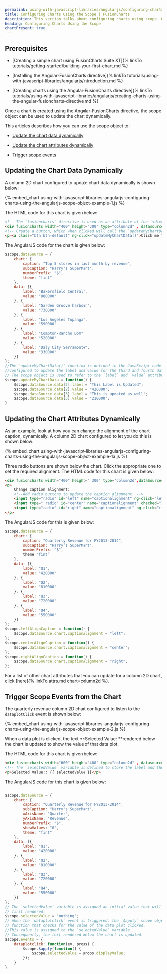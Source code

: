 ```yaml
---
permalink: using-with-javascript-libraries/angularjs/configuring-charts-using-the-angularjs-scope-object.html
title: Configuring Charts Using the Scope | FusionCharts
description: This section talks about configuring charts using scope. Once a chart is created, the scope object can be used to update the chart dynamically.
heading: Configuring Charts Using the Scope
chartPresent: true
---
```


## Prerequisites

* [Creating a simple chart using FusionCharts Suite XT]{% linkTo tutorials/getting-started/building-your-first-chart.md %}

* [Installing the Angular-FusionCharts directive]{% linkTo tutorials/using-with-javascript-libraries/angularjs/introduction.md %}

* [Creating charts using the Angular-FusionCharts directive]{% linkTo tutorials/using-with-javascript-libraries/angularjs/creating-charts-using-the-angular-fusioncharts-directive.md %}

Once a chart is created using the Angular-FusionCharts directive, the scope object can be used to update the chart dynamically.

This articles describes how you can use the scope object to:

* <a href="/using-with-javascript-libraries/angularjs/configuring-charts-using-the-angularjs-scope-object.html#updating-the-chart-data-dynamically">Update the chart data dynamically</a>

* <a href="/using-with-javascript-libraries/angularjs/configuring-charts-using-the-angularjs-scope-object.html#updating-the-chart-attributes-dynamically">Update the chart attributes dynamically</a>

* <a href="/using-with-javascript-libraries/angularjs/configuring-charts-using-the-angularjs-scope-object.html#trigger-scope-events-from-the-chart">Trigger scope events</a>

## Updating the Chart Data Dynamically

A column 2D chart configured to update chart data dynamically is shown below:

{% embed_chart using-with-javascript-libraries-angularjs-configuring-charts-using-the-angularjs-scope-object-example-1.js %}


The HTML code for this chart is given below:

```html
<!-- The `fusioncharts` directive is used as an attribute of the `<div> element. -->
<div fusioncharts width="400" height="300" type="column2d" , datasource="{{dataSource}}"></div>
<!-- Create a button, which when clicked will call the `updateMyChartData()` function. -->
<p><a class="btn btn-default" ng-click="updateMyChartData()">Click me to change data</a></p>

```

The AngularJS code for the chart is given below:

```javascript
$scope.dataSource = {
    chart: {
        caption: "Top 5 stores in last month by revenue",
        subCaption: "Harry's SuperMart",
        numberPrefix: "$",
        theme: "fint"
    },
    data: [{
        label: "Bakersfield Central",
        value: "880000"
    }, {
        label: "Garden Groove harbour",
        value: "730000"
    }, {
        label: "Los Angeles Topanga",
        value: "590000"
    }, {
        label: "Compton-Rancho Dom",
        value: "520000"
    }, {
        label: "Daly City Serramonte",
        value: "330000"
    }]
};
//The `updateMyChartData()` function is defined in the JavaScript code. This function is
//configured to update the label and value for the third and fourth data plots.
// The scope object is used to refer to the `label` and `value` attributes of the `data` object array.
$scope.updateMyChartData = function() {
    $scope.dataSource.data[2].label = "This Label is Updated";
    $scope.dataSource.data[2].value = "420000";
    $scope.dataSource.data[3].label = "This is updated as well";
    $scope.dataSource.data[3].value = "210000";
}

```

## Updating the Chart Attributes Dynamically

As an example, look at how you can change the alignment of the chart caption, dynamically.
A column 2D chart configured to let you do this is shown below:

{% embed_chart using-with-javascript-libraries-angularjs-configuring-charts-using-the-angularjs-scope-object-example-1a.js %}

Three radio buttons are shown below the chart. Click the appropriate one to set the required alignment.
The HTML code for this chart is given below:

```html
<div fusioncharts width="400" height=" 300" type="column2d",dataSource=" {{dataSource}}"></div>
<p>
    Change caption alignment:
    <!--Add radio buttons to update the caption alignment. -->
    <input type="radio" id="left" name="captionalignment" ng-click="leftAlignCaption()"> Left </input>
    <input type=" radio" id="center" name="captionalignment" checked="1" ng-click="centerAlignCaption()">Center</input>
    <input type="radio" id="right" name="captionalignment" ng-click="rightAlignCaption()"> Right </input>
</p>

```

The AngularJS code for this is given below:

```javascript
$scope.datasource = {
    chart: {
        caption: "Quarterly Revenue for FY2013-2014",
        subCaption: "Harry’s SuperMart",
        numberPrefix: "$",
        theme "fint”
    },
    data: [{
        label: "Q1",
        value: "420000"
    }, {
        label: "Q2",
        value: "810000"
    }, {
        label: "Q3",
        value: "720000"
    }, {
        label: "Q4",
        value: "550000"
    }]
};
$scope.leftAlignCaption = function() {
    $scope.dataSource.chart.captionAlignment = "left";
};
$scope.centerAlignCaption = function() {
    $scope.dataSource.chart.captionAlignment = "center";
};
$scope.rightAlignCaption = function() {
    $scope.dataSource.chart.captionAlignment = "right";
};

```

<p class="text-info">For a list of other chart attributes that you can update for a column 2D chart, click [here]{% linkTo attrs.md chart=column2d %}.</p>

## Trigger Scope Events from the Chart

The quarterly revenue column 2D chart configured to listen to the `dataplotClick` event is shown below:

{% embed_chart using-with-javascript-libraries-angularjs-configuring-charts-using-the-angularjs-scope-object-example-2.js %}

When a data plot is clicked, the text **Selected Value: **rendered below the chart is updated to show the value of that data plot.

The HTML code for this chart is given below:

```html
<div fusioncharts width="600" height="400" type="column2d" , datasource="{{dataSource}}" events="events"></div>
<!-- The `selectedValue` variable is defined to store the label and the value of the data plot that is clicked. -->
<p>Selected Value:: {{ selectedValue }}</p>

```

The AngularJS code for this chart is given below:

```javascript

$scope.dataSource = {
    chart: {
        caption: "Quarterly Revenue for FY2013-2014",
        subCaption: "Harry's SuperMart",
        xAxisName: "Quarter",
        yAxisName: "Revenue",
        numberPrefix: "$",
        showValues: "0",
        theme: "fint"
    },
    data: [{
        label: "Q1",
        value: "420000"
    }, {
        label: "Q2",
        value: "810000"
    }, {
        label: "Q3",
        value: "720000"
    }, {
        label: "Q4",
        value: "550000"
    }]
};
// The `selectedValue` variable is assigned an initial value that will be displayed when the chart is
// first rendered.
$scope.selectedValue = "nothing";
// When the `dataplotclick` event is triggered, the `$apply` scope object is used to execute the
// function that checks for the value of the data plot clicked.
//This value is assigned to the `selectedValue` variable.
// Consequently, the text rendered below the chart is updated.
$scope.events = {
    dataplotclick: function(ev, props) {
        $scope.$apply(function() {
            $scope.selectedValue = props.displayValue;
        });
    }
}

```
